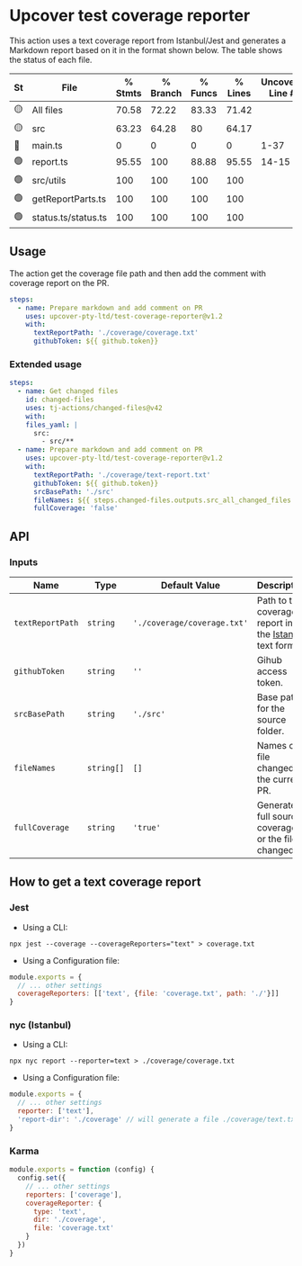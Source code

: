 # Upcover test coverage reporter

This action uses a text coverage report from Istanbul/Jest and generates a Markdown report based on it in the format shown below.
The table shows the status of each file.

| St  | File                | % Stmts | % Branch | % Funcs | % Lines | Uncovered Line #s |
| --- | ------------------- | ------- | -------- | ------- | ------- | ----------------- |
| 🟡  | All files           | 70.58   | 72.22    | 83.33   | 71.42   |
| 🟡  | src                 | 63.23   | 64.28    | 80      | 64.17   |
| 🔴  | main.ts             | 0       | 0        | 0       | 0       | 1-37              |
| 🟢  | report.ts           | 95.55   | 100      | 88.88   | 95.55   | 14-15             |
| 🟢  | src/utils           | 100     | 100      | 100     | 100     |
| 🟢  | getReportParts.ts   | 100     | 100      | 100     | 100     |
| 🟢  | status.ts/status.ts | 100     | 100      | 100     | 100     |

## Usage

The action get the coverage file path and then add the comment with coverage report on the PR.

```yaml
steps:
  - name: Prepare markdown and add comment on PR
    uses: upcover-pty-ltd/test-coverage-reporter@v1.2
    with:
      textReportPath: './coverage/coverage.txt'
      githubToken: ${{ github.token}}
```

### Extended usage

```yaml
steps:
  - name: Get changed files
    id: changed-files
    uses: tj-actions/changed-files@v42
    with:
    files_yaml: |
      src:
        - src/**
  - name: Prepare markdown and add comment on PR
    uses: upcover-pty-ltd/test-coverage-reporter@v1.2
    with:
      textReportPath: './coverage/text-report.txt'
      githubToken: ${{ github.token}}
      srcBasePath: './src'
      fileNames: ${{ steps.changed-files.outputs.src_all_changed_files }}
      fullCoverage: 'false'
```

## API

### Inputs

| Name             | Type       | Default Value               | Description                                                                          |
| ---------------- | ---------- | --------------------------- | ------------------------------------------------------------------------------------ |
| `textReportPath` | `string`   | `'./coverage/coverage.txt'` | Path to the coverage report in the [Istanbul](https://istanbul.js.org/) text format. |
| `githubToken`    | `string`   | `''`                        | Gihub access token.                                                                  |
| `srcBasePath`    | `string`   | `'./src'`                   | Base path for the source folder.                                                     |
| `fileNames`      | `string[]` | `[]`                        | Names of file changed in the current PR.                                             |
| `fullCoverage`   | `string`   | `'true'`                    | Generate full source coverage or the files changed.                                  |

## How to get a text coverage report

### Jest

- Using a CLI:

```shell
npx jest --coverage --coverageReporters="text" > coverage.txt
```

- Using a Configuration file:

```js
module.exports = {
  // ... other settings
  coverageReporters: [['text', {file: 'coverage.txt', path: './'}]]
}
```

### nyc (Istanbul)

- Using a CLI:

```shell
npx nyc report --reporter=text > ./coverage/coverage.txt
```

- Using a Configuration file:

```js
module.exports = {
  // ... other settings
  reporter: ['text'],
  'report-dir': './coverage' // will generate a file ./coverage/text.txt
}
```

### Karma

```js
module.exports = function (config) {
  config.set({
    // ... other settings
    reporters: ['coverage'],
    coverageReporter: {
      type: 'text',
      dir: './coverage',
      file: 'coverage.txt'
    }
  })
}
```
